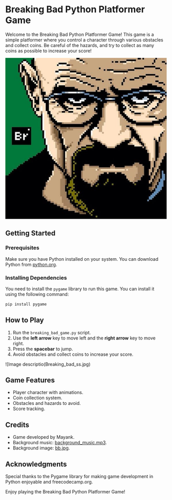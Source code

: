 # Breaking Bad Python Platformer Game


Welcome to the Breaking Bad Python Platformer Game! This game is a simple platformer where you control a character through various obstacles and collect coins. Be careful of the hazards, and try to collect as many coins as possible to increase your score!

![Image description](intro.jpg)

## Getting Started


### Prerequisites

Make sure you have Python installed on your system. You can download Python from [python.org](https://www.python.org/).

### Installing Dependencies

You need to install the `pygame` library to run this game. You can install it using the following command:

```bash
pip install pygame
```

## How to Play

1. Run the `breaking_bad_game.py` script.
2. Use the **left arrow** key to move left and the **right arrow** key to move right.
3. Press the **spacebar** to jump.
4. Avoid obstacles and collect coins to increase your score.


![Image descriptio(Breaking_bad_ss.jpg)



## Game Features

- Player character with animations.
- Coin collection system.
- Obstacles and hazards to avoid.
- Score tracking.

## Credits

- Game developed by Mayank.
- Background music: [background_music.mp3](assets/music/background_music.mp3).
- Background image: [bb.jpg](assets/Background/bb.jpg).

## Acknowledgments

Special thanks to the Pygame library for making game development in Python enjoyable and freecodecamp.org.

Enjoy playing the Breaking Bad Python Platformer Game!
